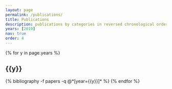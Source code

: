 ```yaml
---
layout: page
permalink: /publications/
title: Publications
description: publications by categories in reversed chronological order. generated by jekyll-scholar.
years: [2019]
nav: true
order: 4
---
```


<div class="publications">

{% for y in page.years %}
  <h2 class="year">{{y}}</h2>
  {% bibliography -f papers -q @*[year={{y}}]* %}
{% endfor %}

</div>
